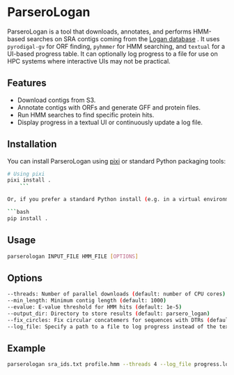 # ParseroLogan

ParseroLogan is a tool that downloads, annotates, and performs HMM-based searches on SRA contigs coming from the [Logan database](https://github.com/IndexThePlanet/Logan) . It uses `pyrodigal-gv` for ORF finding, `pyhmmer` for HMM searching, and `textual` for a UI-based progress table. It can optionally log progress to a file for use on HPC systems where interactive UIs may not be practical.

## Features

- Download contigs from S3.
- Annotate contigs with ORFs and generate GFF and protein files.
- Run HMM searches to find specific protein hits.
- Display progress in a textual UI or continuously update a log file.

## Installation

You can install ParseroLogan using [pixi](https://github.com/jdevlieghere/pixi) or standard Python packaging tools:

```bash
# Using pixi
pixi install .
    ```

Or, if you prefer a standard Python install (e.g. in a virtual environment):

```bash
pip install .
```

## Usage

```bash
parserologan INPUT_FILE HMM_FILE [OPTIONS]
```

## Options

```bash
--threads: Number of parallel downloads (default: number of CPU cores)
--min_length: Minimum contig length (default: 1000)
--evalue: E-value threshold for HMM hits (default: 1e-5)
--output_dir: Directory to store results (default: parsero_logan)
--fix_circles: Fix circular concatemers for sequences with DTRs (default: False)
--log_file: Specify a path to a file to log progress instead of the textual UI (default: None)
```

## Example

```bash
parserologan sra_ids.txt profile.hmm --threads 4 --log_file progress.log
```